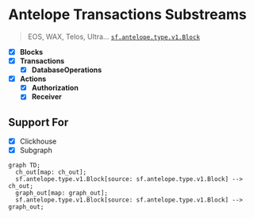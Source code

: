 # Antelope Transactions Substreams

> EOS, WAX, Telos, Ultra...
> [`sf.antelope.type.v1.Block`](https://buf.build/pinax/firehose-antelope/docs/main:sf.antelope.type.v1)

- [x] **Blocks**
- [x] **Transactions**
  - [x] **DatabaseOperations**
- [x] **Actions**
  - [x] **Authorization**
  - [x] **Receiver**

## Support For

- [x] Clickhouse
- [x] Subgraph

```mermaid
graph TD;
  ch_out[map: ch_out];
  sf.antelope.type.v1.Block[source: sf.antelope.type.v1.Block] --> ch_out;
  graph_out[map: graph_out];
  sf.antelope.type.v1.Block[source: sf.antelope.type.v1.Block] --> graph_out;
```
